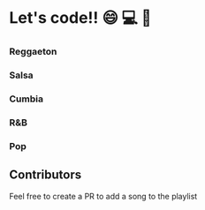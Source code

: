 # Let's code!! :smile: :computer: :musical_score:

### Reggaeton

### Salsa

### Cumbia

### R&B

### Pop

## Contributors

Feel free to create a PR to add a song to the playlist 
